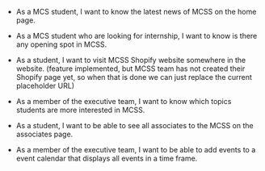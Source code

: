  - As a MCS student, I want to know the latest news of MCSS on the home page.

 - As a MCS student who are looking for internship, I want to know is there any opening spot in MCSS.
 
 - As a student, I want to visit MCSS Shopify website somewhere in the website. (feature implemented, but MCSS team has not created their Shopify page yet, so when that is done we can just replace the current placeholder URL)

 - As a member of the executive team, I want to know which topics students are more interested in MCSS.

 - As a student, I want to be able to see all associates to the MCSS on the associates page.
 
 - As a member of the executive team, I want to be able to add events to a event calendar that displays all events in a time frame.

